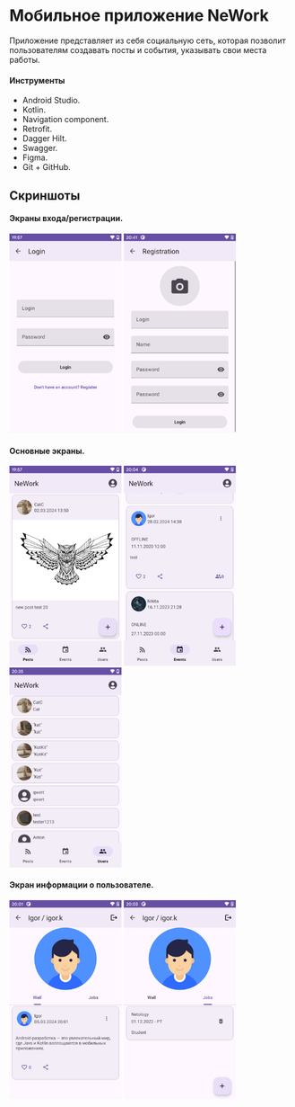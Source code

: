 # Мобильное приложение NeWork

Приложение представляет из себя социальную сеть, которая позволит пользователям создавать посты и события, указывать свои места работы.

#### Инструменты

+ Android Studio.
+ Kotlin.
+ Navigation component.
+ Retrofit.
+ Dagger Hilt.
+ Swagger.
+ Figma.
+ Git + GitHub.

## Скриншоты

#### Экраны входа/регистрации.
<img src="./.github/pic/login.png" width="200" />
<img src="./.github/pic/register.png" width="200" />

#### Основные экраны.
<img src="./.github/pic/posts.png" width="200" />
<img src="./.github/pic/events.png" width="200" />
<img src="./.github/pic/users.png" width="200" />

#### Экран информации о пользователе.
<img src="./.github/pic/user_page_1.png" width="200" />
<img src="./.github/pic/user_page_2.png" width="200" />